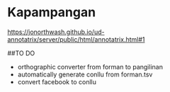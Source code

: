 # Kapampangan
https://jonorthwash.github.io/ud-annotatrix/server/public/html/annotatrix.html#1

##TO DO
* orthographic converter from forman to pangilinan
* automatically generate conllu from forman.tsv
* convert facebook to conllu
